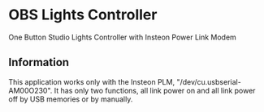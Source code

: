 # OBS Lights Controller
One Button Studio Lights Controller with Insteon Power Link Modem

## Information
This application works only with the Insteon PLM, "/dev/cu.usbserial-AM00O230". It has only two functions, all link power on and all link power off by USB memories or by manually.


